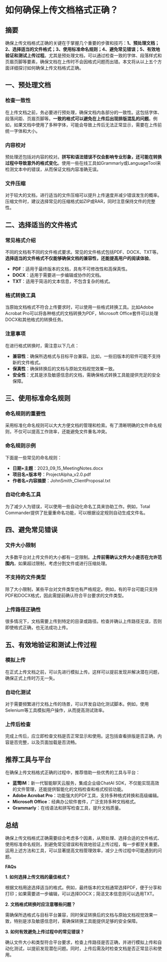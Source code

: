 # 如何确保上传文档格式正确？


## 摘要

确保上传文档格式正确的关键在于掌握几个重要的步骤和技巧：**1、预处理文档；2、选择适当的文件格式；3、使用标准命名规则；4、避免常见错误；5、有效地验证和测试上传过程**。尤其是预处理文档，可以通过检查一致的字体、段落样式和页眉页脚等要素，确保文档在上传时不会因格式问题而出错。本文将从以上五个方面详细探讨如何确保上传文档格式正确。

## 一、预处理文档

### 检查一致性

在上传文档之前，务必要进行预处理，确保文档内各部分的一致性。这包括字体、段落间距、页眉页脚等。**一致的格式可以避免在上传后出现排版混乱的问题**。例如，如果文档中使用了多种字体，可能会导致上传后无法正常显示，需要在上传前统一字体和大小。

### 内容校对

预处理还包括对内容的校对。**拼写和语法错误不仅会影响专业形象，还可能在转换过程中导致意外的格式变化**。使用一些在线工具如Grammarly或LanguageTool来检测文本中的错误，从而保证文档内容准确无误。

### 文件压缩

对于较大的文档，进行适当的文件压缩可以提升上传速度并减少错误发生的概率。压缩文件时，建议选择常见的压缩格式如ZIP或RAR，同时注意保持文件的完整性。

## 二、选择适当的文件格式

### 常见格式介绍

不同的文档有不同的文件格式要求。常见的文件格式包括PDF、DOCX、TXT等。**选择适当的文件格式不仅能够确保文档的兼容性，还能提高用户的阅读体验**。

- **PDF**：适用于最终版本的文档，具有不可修改性和高保真性。
- **DOCX**：适用于需要进一步编辑或协作的文档。
- **TXT**：适用于简洁的文本信息，不包含复杂的格式。

### 格式转换工具

当原始文档格式不符合上传要求时，可以使用一些格式转换工具。比如Adobe Acrobat Pro可以将各种格式的文档转换为PDF，Microsoft Office套件可以处理DOCX和其他格式的转换任务。

### 注意事项

在进行格式转换时，需注意以下几点：

- **兼容性**：确保所选格式与目标平台兼容。比如，一些旧版本的软件可能不支持新的文件格式。
- **保真性**：确保转换后的文档与原始文档视觉效果一致。
- **安全性**：尤其是涉及敏感信息的文档，需确保格式转换工具能提供充足的安全保障。

## 三、使用标准命名规则

### 命名规则的重要性

采用标准化命名规则可以大大方便文档的管理和检索。有了清晰明确的文件命名规则，不仅可以提高工作效率，还能避免文件重名冲突。

### 命名规则示例

下面是一些常见的命名规则：

- **日期+主题**：2023_09_15_MeetingNotes.docx
- **项目名+版本号**：ProjectAlpha_v2.0.pdf
- **作者名+内容摘要**：JohnSmith_ClientProposal.txt

### 自动化命名工具

为了减少人为错误，可以使用一些自动化命名工具来协助工作。例如，Total Commander提供了批量重命名功能，可以根据设定规则自动生成文件名。

## 四、避免常见错误

### 文件大小限制

大多数平台对上传文件的大小都有一定限制。**上传前需确认文件大小是否在允许范围内**，如果超过限制，考虑分割文件或进行压缩处理。

### 不支持的文件类型

除了大小限制，某些平台对文件类型也有严格规定。例如，有的平台可能只支持PDF和DOCX格式，因此需提前确认符合平台要求的文件类型。

### 上传路径正确性

很多情况下，文档需要上传到特定的目录或路径。检查并确认上传路径无误，否则即使格式正确，也无法成功上传。

## 五、有效地验证和测试上传过程

### 模拟上传

在正式上传文档之前，可以先进行模拟上传。这样可以提前发现并解决潜在问题，确保正式上传时万无一失。

### 自动化测试

对于需要频繁进行文档上传的场景，可以开发自动化测试脚本。例如，使用Selenium等工具模拟用户操作，从而提高测试效率。

### 上传后检查

完成上传后，应立即检查文档是否正常显示和使用。这包括查看排版是否正确，内容是否完整，以及页面加载是否流畅。

## 推荐工具与平台

在确保上传文档格式正确的过程中，推荐借助一些优秀的工具与平台：

- **蓝莺IM**：新一代智能聊天云服务，集成企业级ChatAI SDK，不仅能实现高效的文件管理，还能提供智能化的文档检查和格式校验功能。
- **Adobe Acrobat Pro**：功能强大的PDF工具，支持多种格式转换和高级编辑。
- **Microsoft Office**：经典办公软件套件，广泛支持多种文档格式。
- **Grammarly**：在线语法和拼写检查工具，提升文档质量。

## 总结

确保上传文档格式正确需要综合考虑多个因素，从预处理、选择合适的文件格式、使用标准命名规则，到避免常见错误和有效地验证上传过程，每一步都至关重要。运用上述方法和工具，可以显著提高文档管理效率，减少上传过程中可能遇到的问题。

**FAQs**

**1. 如何选择上传文档的最佳格式？**

根据文档用途选择适当的格式。例如，最终版本的文档通常选择PDF，便于分享和打印；如果需要进一步编辑，可以选择DOCX；简洁文本信息则可以选用TXT。

**2. 文档格式转换时应注意哪些问题？**

需确保所选格式与目标平台兼容，同时保证转换后的文档与原始文档视觉效果一致，特别是涉及敏感信息时，需确保转换工具能提供足够的安全保障。

**3. 如何有效避免上传过程中的常见错误？**

确认文件大小和类型符合平台要求，检查上传路径是否正确，并进行模拟上传和自动化测试，以提前发现潜在问题。同时，上传后需及时检查文档是否正常显示和使用。